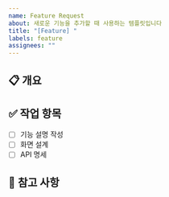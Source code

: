 ```yaml
---
name: Feature Request
about: 새로운 기능을 추가할 때 사용하는 템플릿입니다
title: "[Feature] "
labels: feature
assignees: ""
---
```


## 📋 개요

<!-- 어떤 기능인지 간단히 설명해주세요 -->

## ✅ 작업 항목

- [ ] 기능 설명 작성
- [ ] 화면 설계
- [ ] API 명세

## 📝 참고 사항

<!-- 참고할 자료나 기타 전달사항 -->

